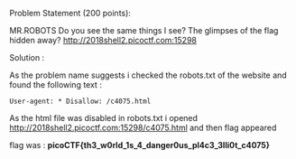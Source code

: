 Problem Statement (200 points): 

MR.ROBOTS
Do you see the same things I see? The glimpses of the flag hidden away? http://2018shell2.picoctf.com:15298

Solution : 

As the problem name suggests i checked the robots.txt of the website and found the following text :

	User-agent: * Disallow: /c4075.html

As the html file was disabled in robots.txt i opened http://2018shell2.picoctf.com:15298/c4075.html and then flag appeared 

flag was : <b>picoCTF{th3_w0rld_1s_4_danger0us_pl4c3_3lli0t_c4075}</b>
